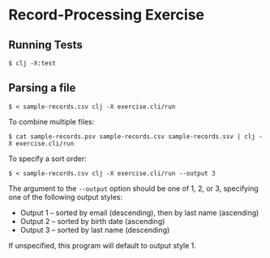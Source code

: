 # Record-Processing Exercise

## Running Tests

`$ clj -X:test`

## Parsing a file

`$ < sample-records.csv clj -X exercise.cli/run`

To combine multiple files:

`$ cat sample-records.psv sample-records.csv sample-records.ssv | clj -X exercise.cli/run`

To specify a sort order:

`$ < sample-records.csv clj -X exercise.cli/run --output 3`

The argument to the `--output` option should be one of 1, 2, or 3, specifying one of the following output styles:

- Output 1 – sorted by email (descending), then by last name (ascending)
- Output 2 – sorted by birth date (ascending)
- Output 3 – sorted by last name (descending)

If unspecified, this program will default to output style 1.
